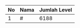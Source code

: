 | No | Nama            | Jumlah Level |
|----|-----------------|--------------|
| 1  | #    |    6188        |
